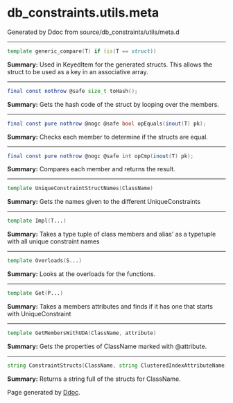 # db_constraints.utils.meta
Generated by Ddoc from source/db_constraints/utils/meta.d

***
```d
template generic_compare(T) if (is(T == struct))
```
**Summary:**
Used in KeyedItem for the generated structs.
This allows the struct to be used as a key
in an associative array.

***
```d
final const nothrow @safe size_t toHash();

```
**Summary:**
Gets the hash code of the struct by looping over the members.


***
```d
final const pure nothrow @nogc @safe bool opEquals(inout(T) pk);

```
**Summary:**
Checks each member to determine if the structs are equal.


***
```d
final const pure nothrow @nogc @safe int opCmp(inout(T) pk);

```
**Summary:**
Compares each member and returns the result.




***
```d
template UniqueConstraintStructNames(ClassName)
```
**Summary:**
Gets the names given to the different UniqueConstraints

***
```d
template Impl(T...)
```
**Summary:**
Takes a type tuple of class members and alias' as a typetuple with all unique constraint names


***
```d
template Overloads(S...)
```
**Summary:**
Looks at the overloads for the functions.


***
```d
template Get(P...)
```
**Summary:**
Takes a members attributes and finds if it has one that starts with UniqueConstraint




***
```d
template GetMembersWithUDA(ClassName, attribute)
```
**Summary:**
Gets the properties of ClassName marked with @attribute.


***
```d
string ConstraintStructs(ClassName, string ClusteredIndexAttributeName)();

```
**Summary:**
Returns a string full of the structs for ClassName.




Page generated by [Ddoc](http://dlang.org/ddoc.html). 

